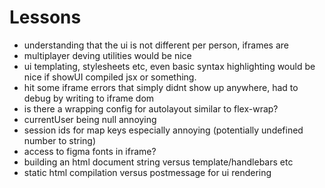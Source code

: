 # Lessons

- understanding that the ui is not different per person, iframes are
- multiplayer deving utilities would be nice
- ui templating, stylesheets etc, even basic syntax highlighting would be nice if showUI compiled jsx or something.
- hit some iframe errors that simply didnt show up anywhere, had to debug by writing to iframe dom
- is there a wrapping config for autolayout similar to flex-wrap?
- currentUser being null annoying
- session ids for map keys especially annoying (potentially undefined number to string)
- access to figma fonts in iframe?
- building an html document string versus template/handlebars etc
- static html compilation versus postmessage for ui rendering
